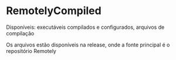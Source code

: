 # RemotelyCompiled
Disponíveis: executáveis compilados e configurados, arquivos de compilação 

Os arquivos estão disponíveis na release, onde a fonte principal é o repositório Remotely
